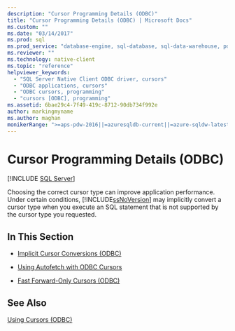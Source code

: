 ```yaml
---
description: "Cursor Programming Details (ODBC)"
title: "Cursor Programming Details (ODBC) | Microsoft Docs"
ms.custom: ""
ms.date: "03/14/2017"
ms.prod: sql
ms.prod_service: "database-engine, sql-database, sql-data-warehouse, pdw"
ms.reviewer: ""
ms.technology: native-client
ms.topic: "reference"
helpviewer_keywords: 
  - "SQL Server Native Client ODBC driver, cursors"
  - "ODBC applications, cursors"
  - "ODBC cursors, programming"
  - "cursors [ODBC], programming"
ms.assetid: 6bae29c4-7f49-419c-8712-90db734f992e
author: markingmyname
ms.author: maghan
monikerRange: ">=aps-pdw-2016||=azuresqldb-current||=azure-sqldw-latest||>=sql-server-2016||>=sql-server-linux-2017||=azuresqldb-mi-current"
---
```

# Cursor Programming Details (ODBC)
[!INCLUDE [SQL Server](../../../includes/applies-to-version/sql-asdb-asdbmi-asa-pdw.md)]

  Choosing the correct cursor type can improve application performance. Under certain conditions, [!INCLUDE[ssNoVersion](../../../includes/ssnoversion-md.md)] may implicitly convert a cursor type when you execute an SQL statement that is not supported by the cursor type you requested.  
  
## In This Section  
  
-   [Implicit Cursor Conversions &#40;ODBC&#41;](../../../relational-databases/native-client-odbc-cursors/programming/implicit-cursor-conversions-odbc.md)  
  
-   [Using Autofetch with ODBC Cursors](../../../relational-databases/native-client-odbc-cursors/programming/using-autofetch-with-odbc-cursors.md)  
  
-   [Fast Forward-Only Cursors &#40;ODBC&#41;](../../../relational-databases/native-client-odbc-cursors/programming/fast-forward-only-cursors-odbc.md)  
  
## See Also  
 [Using Cursors &#40;ODBC&#41;](../../../relational-databases/native-client-odbc-cursors/using-cursors-odbc.md)  
  
  
